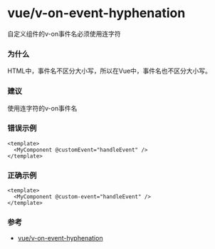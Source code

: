 # vue/v-on-event-hyphenation

自定义组件的v-on事件名必须使用连字符

### 为什么

HTML中，事件名不区分大小写，所以在Vue中，事件名也不区分大小写。

### 建议

使用连字符的v-on事件名

### 错误示例

```vue
<template>
  <MyComponent @customEvent="handleEvent" />
</template>
```

### 正确示例

```vue
<template>
  <MyComponent @custom-event="handleEvent" />
</template>
```

### 参考

- [vue/v-on-event-hyphenation](https://eslint.vuejs.org/rules/v-on-event-hyphenation.html)
